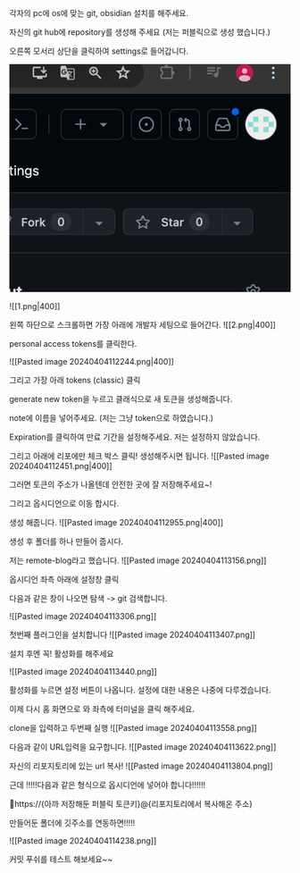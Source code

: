 
각자의 pc에 os에 맞는 git, obsidian 설치를 해주세요.

자신의 git hub에 repository를 생성해 주세요 (저는 퍼블릭으로 생성 했습니다.)


오른쪽 모서리 상단을 클릭하여 settings로 들어갑니다.


<img src="/img/1.png">

![[1.png|400]]


왼쪽 하단으로 스크롤하면 가장 아래에 개발자 세팅으로 들어간다.
![[2.png|400]]

personal access tokens를 클릭한다.

![[Pasted image 20240404112244.png|400]]

그리고 가장 아래 tokens (classic) 클릭

generate new token을 누르고 클래식으로 새 토큰을 생성해줍니다.


note에 이름을 넣어주세요.
(저는 그냥 token으로 하였습니다.)

Expiration를 클릭하여 만료 기간을 설정해주세요.
저는 설정하지 않았습니다.

그리고 아래에 리포에만 체크 박스 클릭!
생성해주시면 됩니다.
![[Pasted image 20240404112451.png|400]]


그러면 토큰의 주소가 나올텐데 안전한 곳에 잘 저장해주세요~!

그리고 옵시디언으로 이동 합시다.




생성 해줍니다.
![[Pasted image 20240404112955.png|400]]


생성 후 폴더를 하나 만들어 줍시다.

저는 remote-blog라고 했습니다.
![[Pasted image 20240404113156.png]]


옵시디언 좌측 아래에 설정창 클릭

다음과 같은 창이 나오면 탐색 -> git 검색합니다.


![[Pasted image 20240404113306.png]]



첫번째 플러그인을 설치합니다
![[Pasted image 20240404113407.png]]


설치 후엔 꼭! 활성화를 해주세요

![[Pasted image 20240404113440.png]]



활성화를 누르면 설정 버튼이 나옵니다. 설정에 대한 내용은 나중에 다루겠습니다.

이제 다시 홈 화면으로 와 좌측에 터미널을 클릭 해주세요.

clone을 입력하고 두번째 실행
![[Pasted image 20240404113558.png]]


다음과 같이 URL입력을 요구합니다.
![[Pasted image 20240404113622.png]]


자신의 리포지토리에 있는 url 복사!
![[Pasted image 20240404113804.png]]

근데 !!!!!다음과 같은 형식으로 옵시디언에 넣어야 합니다!!!!!!


https://{아까 저장해둔 퍼블릭 토큰키}@{리포지토리에서 복사해온 주소}

만들어둔 폴더에 깃주소를 연동하면!!!!!

![[Pasted image 20240404114238.png]]


커밋 푸쉬를 테스트 해보세요~~